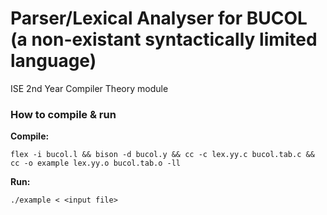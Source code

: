 # Parser/Lexical Analyser for BUCOL (a non-existant syntactically limited language)
ISE 2nd Year Compiler Theory module

### How to compile & run

**Compile:**

`flex -i bucol.l && bison -d bucol.y && cc -c lex.yy.c bucol.tab.c && cc -o example lex.yy.o bucol.tab.o -ll`



**Run:**

`./example < <input file>`
